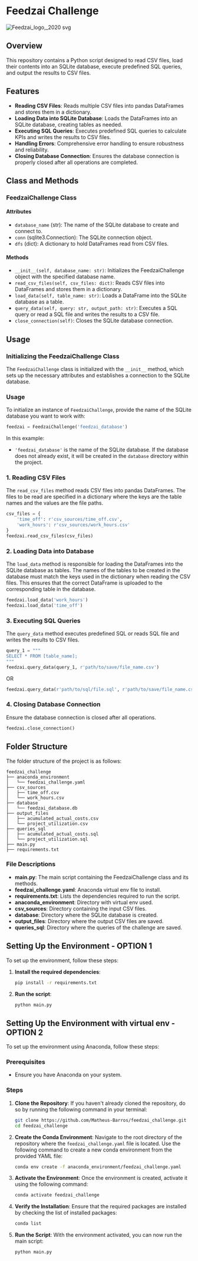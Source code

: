 # Feedzai Challenge
![Feedzai_logo,_2020 svg](https://github.com/Matheus-Barros/feedzai_challenge/assets/51465352/4def5af5-3029-43a1-aa8e-249583bc2151)

## Overview

This repository contains a Python script designed to read CSV files, load their contents into an SQLite database, execute predefined SQL queries, and output the results to CSV files.

## Features

- **Reading CSV Files**: Reads multiple CSV files into pandas DataFrames and stores them in a dictionary.
- **Loading Data into SQLite Database**: Loads the DataFrames into an SQLite database, creating tables as needed.
- **Executing SQL Queries**: Executes predefined SQL queries to calculate KPIs and writes the results to CSV files.
- **Handling Errors**: Comprehensive error handling to ensure robustness and reliability.
- **Closing Database Connection**: Ensures the database connection is properly closed after all operations are completed.

## Class and Methods

### FeedzaiChallenge Class

#### Attributes

- `database_name` (str): The name of the SQLite database to create and connect to.
- `conn` (sqlite3.Connection): The SQLite connection object.
- `dfs` (dict): A dictionary to hold DataFrames read from CSV files.

#### Methods

- `__init__(self, database_name: str)`: Initializes the FeedzaiChallenge object with the specified database name.
- `read_csv_files(self, csv_files: dict)`: Reads CSV files into DataFrames and stores them in a dictionary.
- `load_data(self, table_name: str)`: Loads a DataFrame into the SQLite database as a table.
- `query_data(self, query: str, output_path: str)`: Executes a SQL query or read a SQL file and writes the results to a CSV file.
- `close_connection(self)`: Closes the SQLite database connection.

## Usage

### Initializing the FeedzaiChallenge Class

The `FeedzaiChallenge` class is initialized with the `__init__` method, which sets up the necessary attributes and establishes a connection to the SQLite database.

### Usage

To initialize an instance of `FeedzaiChallenge`, provide the name of the SQLite database you want to work with:

```python
feedzai = FeedzaiChallenge('feedzai_database')
```

In this example:
- `'feedzai_database'` is the name of the SQLite database. If the database does not already exist, it will be created in the `database` directory within the project.


### 1. Reading CSV Files

The `read_csv_files` method reads CSV files into pandas DataFrames. The files to be read are specified in a dictionary where the keys are the table names and the values are the file paths.

```python
csv_files = {
    'time_off': r'csv_sources/time_off.csv',
    'work_hours': r'csv_sources/work_hours.csv'
}
feedzai.read_csv_files(csv_files)
```

### 2. Loading Data into Database

The `load_data` method is responsible for loading the DataFrames into the SQLite database as tables. The names of the tables to be created in the database must match the keys used in the dictionary when reading the CSV files. This ensures that the correct DataFrame is uploaded to the corresponding table in the database.


```python
feedzai.load_data('work_hours')
feedzai.load_data('time_off')
```

### 3. Executing SQL Queries

The `query_data` method executes predefined SQL or reads SQL file and writes the results to CSV files.

```python
query_1 = """
SELECT * FROM [table_name];
"""
feedzai.query_data(query_1, r'path/to/save/file_name.csv')

```

OR

```python
feedzai.query_data(r'path/to/sql/file.sql', r'path/to/save/file_name.csv')

```

### 4. Closing Database Connection

Ensure the database connection is closed after all operations.

```python
feedzai.close_connection()
```

## Folder Structure

The folder structure of the project is as follows:

```
feedzai_challenge
├── anaconda_environment
│   └── feedzai_challenge.yaml
├── csv_sources
│   ├── time_off.csv
│   └── work_hours.csv
├── database
│   └── feedzai_database.db
├── output_files
│   ├── acumulated_actual_costs.csv
│   └── project_utilization.csv
├── queries_sql
│   ├── acumulated_actual_costs.sql
│   └── project_utilization.sql
├── main.py
├── requirements.txt
```

### File Descriptions

- **main.py**: The main script containing the FeedzaiChallenge class and its methods.
- **feedzai_challenge.yaml**: Anaconda virtual env file to install.
- **requirements.txt**: Lists the dependencies required to run the script.
- **anaconda_environment**: Directory with virtual env used.
- **csv_sources**: Directory containing the input CSV files.
- **database**: Directory where the SQLite database is created.
- **output_files**: Directory where the output CSV files are saved.
- **queries_sql**: Directory where the queries of the challenge are saved.

## Setting Up the Environment - OPTION 1

To set up the environment, follow these steps:

1. **Install the required dependencies**:
   ```bash
   pip install -r requirements.txt
   ```

2. **Run the script**:
   ```bash
   python main.py
   ```

## Setting Up the Environment with virtual env - OPTION 2

To set up the environment using Anaconda, follow these steps:

### Prerequisites

- Ensure you have Anaconda on your system.

### Steps

1. **Clone the Repository**: If you haven't already cloned the repository, do so by running the following command in your terminal:
   ```bash
   git clone https://github.com/Matheus-Barros/feedzai_challenge.git
   cd feedzai_challenge
   ```

2. **Create the Conda Environment**: Navigate to the root directory of the repository where the `feedzai_challenge.yaml` file is located. Use the following command to create a new conda environment from the provided YAML file:
   ```bash
   conda env create -f anaconda_environment/feedzai_challenge.yaml
   ```

3. **Activate the Environment**: Once the environment is created, activate it using the following command:
   ```bash
   conda activate feedzai_challenge
   ```

4. **Verify the Installation**: Ensure that the required packages are installed by checking the list of installed packages:
   ```bash
   conda list
   ```

5. **Run the Script**: With the environment activated, you can now run the main script:
   ```bash
   python main.py
   ```
